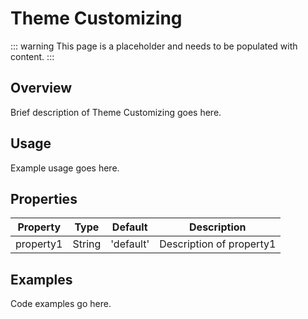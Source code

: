 # Theme Customizing

::: warning
This page is a placeholder and needs to be populated with content.
:::

## Overview

Brief description of Theme Customizing goes here.

## Usage

Example usage goes here.

## Properties

| Property | Type | Default | Description |
|----------|------|---------|-------------|
| property1 | String | 'default' | Description of property1 |

## Examples

Code examples go here.
